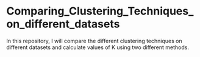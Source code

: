 # Comparing_Clustering_Techniques_on_different_datasets
In this repository, I will compare the different clustering techniques on different datasets and calculate values of K using two different methods.
